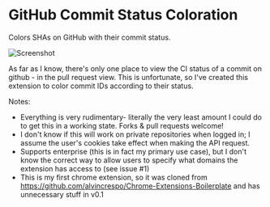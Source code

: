 GitHub Commit Status Coloration
========

Colors SHAs on GitHub with their commit status.

![Screenshot](http://cl.ly/image/410g0S02442D/Image%202012.12.26%207:19:48%20PM.png)

As far as I know, there's only one place to view the CI status of a commit on github - in the pull request view. This is unfortunate, so I've created this extension to color commit IDs according to their status.

Notes:
 * Everything is very rudimentary- literally the very least amount I could do to get this in a working state. Forks & pull requests welcome!
 * I don't know if this will work on private repositories when logged in; I assume the user's cookies take effect when making the API request.
 * Supports enterprise (this is in fact my primary use case), but I don't know the correct way to allow users to specify what domains the extension has access to (see issue #1)
 * This is my first chrome extension, so it was cloned from https://github.com/alvincrespo/Chrome-Extensions-Boilerplate and has unnecessary stuff in v0.1
